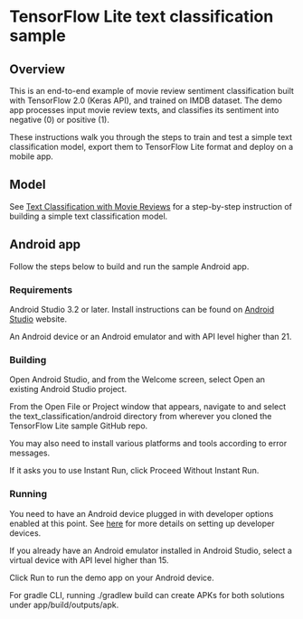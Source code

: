 # TensorFlow Lite text classification sample
## Overview
This is an end-to-end example of movie review sentiment classification built with TensorFlow 2.0 (Keras API), and trained on IMDB dataset. The demo app processes input movie review texts, and classifies its sentiment into negative (0) or positive (1).

These instructions walk you through the steps to train and test a simple text classification model, export them to TensorFlow Lite format and deploy on a mobile app.

## Model
See [Text Classification with Movie Reviews](https://www.tensorflow.org/tutorials/keras/basic_text_classification/)  for a step-by-step instruction of building a simple text classification model.

## Android app
Follow the steps below to build and run the sample Android app.

### Requirements
Android Studio 3.2 or later. Install instructions can be found on [Android Studio](https://developer.android.com/studio) website.

An Android device or an Android emulator and with API level higher than 21.

### Building
Open Android Studio, and from the Welcome screen, select Open an existing Android Studio project.

From the Open File or Project window that appears, navigate to and select the text_classification/android directory from wherever you cloned the TensorFlow Lite sample GitHub repo.

You may also need to install various platforms and tools according to error messages.

If it asks you to use Instant Run, click Proceed Without Instant Run.

### Running
You need to have an Android device plugged in with developer options enabled at this point. See [here](https://developer.android.com/studio/run/device) for more details on setting up developer devices.

If you already have an Android emulator installed in Android Studio, select a virtual device with API level higher than 15.

Click Run to run the demo app on your Android device.

For gradle CLI, running ./gradlew build can create APKs for both solutions under app/build/outputs/apk.
